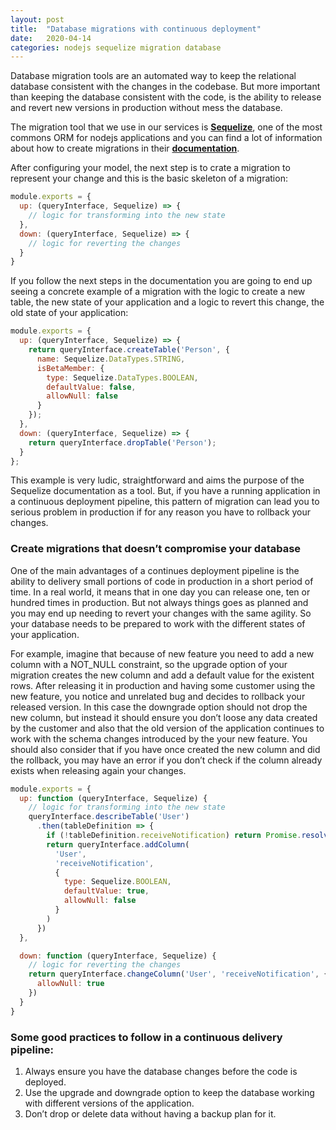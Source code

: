 ```yaml
---
layout: post
title:  "Database migrations with continuous deployment"
date:   2020-04-14
categories: nodejs sequelize migration database
---
```


Database migration tools are an automated way to keep the relational database consistent with the changes in the codebase. But more important than keeping the database consistent with the code, is the ability to release and revert new versions in production without mess the database.

The migration tool that we use in our services is **[Sequelize](https://sequelize.org/)**, one of the most commons ORM for nodejs applications and you can find a lot of information about how to create migrations in their **[documentation](https://sequelize.org/master/manual/migrations.html)**.

After configuring your model, the next step is to crate a migration to represent your change and this is the basic skeleton of a migration:
```javascript
module.exports = {
  up: (queryInterface, Sequelize) => {
    // logic for transforming into the new state
  },
  down: (queryInterface, Sequelize) => {
    // logic for reverting the changes
  }
}
```
If you follow the next steps in the documentation you are going to end up seeing a concrete example of a migration with the logic to create a new table, the new state of your application and a logic to revert this change, the old state of your application:
```javascript
module.exports = {
  up: (queryInterface, Sequelize) => {
    return queryInterface.createTable('Person', {
      name: Sequelize.DataTypes.STRING,
      isBetaMember: {
        type: Sequelize.DataTypes.BOOLEAN,
        defaultValue: false,
        allowNull: false
      }
    });
  },
  down: (queryInterface, Sequelize) => {
    return queryInterface.dropTable('Person');
  }
};
```
This example is very ludic, straightforward and aims the purpose of the Sequelize documentation as a tool. But, if you have a running application in a continuous deployment pipeline, this pattern of migration can lead you to serious problem in production if for any reason you have to rollback your changes.


### Create migrations that doesn’t compromise your database

One of the main advantages of a continues deployment pipeline is the ability to delivery small portions of code in production in a short period of time. In a real world, it means that in one day you can release one, ten or hundred times in production. But not always things goes as planned and you may end up needing to revert your changes with the same agility. So your database needs to be prepared to work with the different states of your application. 

For example, imagine that because of new feature you need to add a new column with a NOT_NULL constraint, so the upgrade option of your migration creates the new column and add a default value for the existent rows. After releasing it in production and having some customer using the new feature, you notice and unrelated bug and decides to rollback your released version. In this case the downgrade option should not drop the new column, but instead it should ensure you don’t loose any data created by the customer and also that the old version of the application continues to work with the schema changes introduced by the your new feature. You should also consider that if you have once created the new column and did the rollback, you may have an error if you don’t check if the column already exists when releasing again your changes.

```javascript
module.exports = {
  up: function (queryInterface, Sequelize) {
    // logic for transforming into the new state
    queryInterface.describeTable('User')
      .then(tableDefinition => {
        if (!tableDefinition.receiveNotification) return Promise.resolve()
        return queryInterface.addColumn(
          'User',
          'receiveNotification',
          {
            type: Sequelize.BOOLEAN,
            defaultValue: true,
            allowNull: false
          }
        )
      })
  },

  down: function (queryInterface, Sequelize) {
    // logic for reverting the changes
    return queryInterface.changeColumn('User', 'receiveNotification', {
      allowNull: true
    })
  }
}
```

### Some good practices to follow in a continuous delivery pipeline:
 1. Always ensure you have the database changes before the code is deployed.
 2. Use the upgrade and downgrade option to keep the database working with different versions of the application.
 3. Don’t drop or delete data without having a backup plan for it.